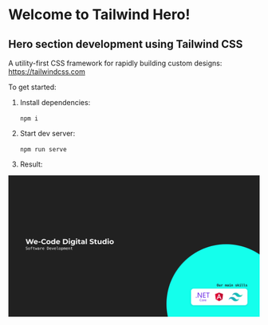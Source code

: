 # Welcome to Tailwind Hero!

## Hero section development using Tailwind CSS
A utility-first CSS framework for rapidly building custom designs: https://tailwindcss.com

To get started:

1. Install dependencies:

    `npm i`

2. Start dev server:

    `npm run serve`

3. Result:

![alt text](https://github.com/wecodedigitalstudio/tailwind-hero/blob/master/mockup.png)
